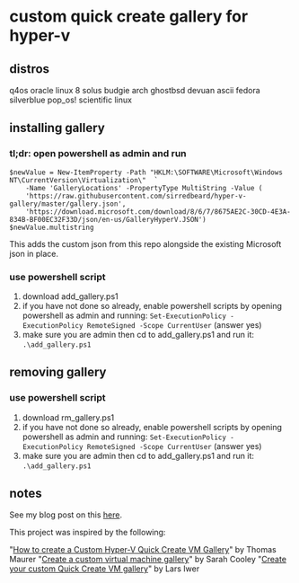 # custom quick create gallery for hyper-v

## distros

q4os
oracle linux 8
solus budgie
arch
ghostbsd
devuan ascii
fedora silverblue
pop_os!
scientific linux

## installing gallery

### tl;dr: open powershell as admin and run

```
$newValue = New-ItemProperty -Path "HKLM:\SOFTWARE\Microsoft\Windows NT\CurrentVersion\Virtualization\"  `
    -Name 'GalleryLocations' -PropertyType MultiString -Value (
    'https://raw.githubusercontent.com/sirredbeard/hyper-v-gallery/master/gallery.json',
    'https://download.microsoft.com/download/8/6/7/8675AE2C-30CD-4E3A-834B-BF00EC32F33D/json/en-us/GalleryHyperV.JSON')
$newValue.multistring
```

This adds the custom json from this repo alongside the existing Microsoft json in place.

### use powershell script

1. download add_gallery.ps1
1. if you have not done so already, enable powershell scripts by opening powershell as admin and running: `Set-ExecutionPolicy -ExecutionPolicy RemoteSigned -Scope CurrentUser` (answer yes)
1. make sure you are admin then cd to add_gallery.ps1 and run it: `.\add_gallery.ps1`

## removing gallery

### use powershell script

1. download rm_gallery.ps1
1. if you have not done so already, enable powershell scripts by opening powershell as admin and running: `Set-ExecutionPolicy -ExecutionPolicy RemoteSigned -Scope CurrentUser` (answer yes)
1. make sure you are admin then cd to add_gallery.ps1 and run it: `.\add_gallery.ps1`

## notes

See my blog post on this [here](https://boxofcables.dev/hyper-v-gallery/).

This project was inspired by the following:

"[How to create a Custom Hyper-V Quick Create VM Gallery](https://techcommunity.microsoft.com/t5/ITOps-Talk-Blog/How-to-create-a-Custom-Hyper-V-Quick-Create-VM-Gallery/ba-p/781346)" by Thomas Maurer
"[Create a custom virtual machine gallery](https://docs.microsoft.com/en-us/virtualization/hyper-v-on-windows/user-guide/custom-gallery?WT.mc_id=itopstalk-blog-thmaure)" by Sarah Cooley
"[Create your custom Quick Create VM gallery](https://techcommunity.microsoft.com/t5/Virtualization/Create-your-custom-Quick-Create-VM-gallery/ba-p/382388)" by Lars Iwer